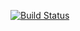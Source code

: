 [![Build Status](https://travis-ci.org/ollikkom/lab05.svg?branch=master)](https://travis-ci.org/ollikkom/lab05)
